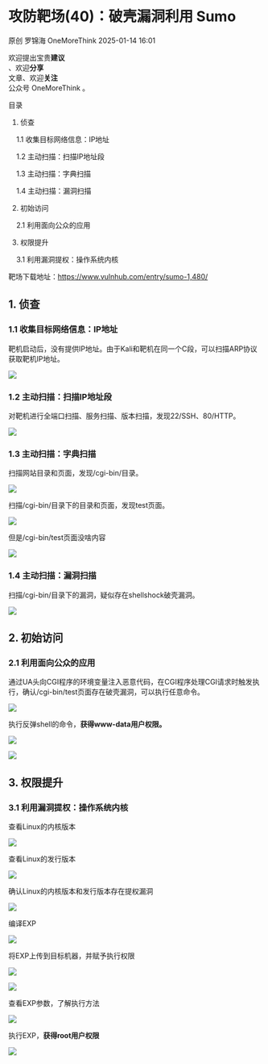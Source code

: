 #  攻防靶场(40)：破壳漏洞利用 Sumo   
原创 罗锦海  OneMoreThink   2025-01-14 16:01  
  
欢迎提出宝贵**建议**  
、欢迎**分享**  
文章、欢迎**关注**  
公众号 OneMoreThink 。  
  
目录  
  
1. 侦查  
  
    1.1 收集目标网络信息：IP地址  
  
    1.2 主动扫描：扫描IP地址段  
  
    1.3 主动扫描：字典扫描  
  
    1.4 主动扫描：漏洞扫描  
  
2. 初始访问  
  
    2.1 利用面向公众的应用  
  
3. 权限提升  
  
    3.1 利用漏洞提权：操作系统内核  
  
靶场下载地址：https://www.vulnhub.com/entry/sumo-1,480/  
## 1. 侦查  
### 1.1 收集目标网络信息：IP地址  
  
靶机启动后，没有提供IP地址。由于Kali和靶机在同一个C段，可以扫描ARP协议获取靶机IP地址。  
  
![](https://mmbiz.qpic.cn/sz_mmbiz_png/hJB695EcV93bMhAlxELxnzlBg77YxmJkBETIPSDyAFu5ymKIV9ic6Ht8POBdbHQTW7Md3f8T2SAvhzej6Wdv3xA/640?wx_fmt=png&from=appmsg "")  
### 1.2 主动扫描：扫描IP地址段  
  
对靶机进行全端口扫描、服务扫描、版本扫描，发现22/SSH、80/HTTP。  
  
![](https://mmbiz.qpic.cn/sz_mmbiz_png/hJB695EcV93bMhAlxELxnzlBg77YxmJkqZ7AK6EYOMlJMT2xfAuPAzaM7FfzeqSDdSv0M3AhxcwTFj76q9IztQ/640?wx_fmt=png&from=appmsg "")  
### 1.3 主动扫描：字典扫描  
  
扫描网站目录和页面，发现/cgi-bin/目录。  
  
![](https://mmbiz.qpic.cn/sz_mmbiz_png/hJB695EcV93bMhAlxELxnzlBg77YxmJkKMS42BcLz6wXdemIMY5CcuER2Y99ibKFlnicnZ5qhwDO3DiaosdLN4dxQ/640?wx_fmt=png&from=appmsg "")  
  
扫描/cgi-bin/目录下的目录和页面，发现test页面。  
  
![](https://mmbiz.qpic.cn/sz_mmbiz_png/hJB695EcV93bMhAlxELxnzlBg77YxmJkrOicibdicJ5bicw6AuxkPDs13aTrrFIk6YvGdiasO1DfpJn48qPyq0DfhtA/640?wx_fmt=png&from=appmsg "")  
  
但是/cgi-bin/test页面没啥内容  
  
![](https://mmbiz.qpic.cn/sz_mmbiz_png/hJB695EcV93bMhAlxELxnzlBg77YxmJke2jSPYW6eB4hibIudomZiccpXHwkel8O6PkOJ0M7icroibzKPhDqYNP1GA/640?wx_fmt=png&from=appmsg "")  
### 1.4 主动扫描：漏洞扫描  
  
扫描/cgi-bin/目录下的漏洞，疑似存在shellshock破壳漏洞。  
  
![](https://mmbiz.qpic.cn/sz_mmbiz_png/hJB695EcV93bMhAlxELxnzlBg77YxmJkpEFEdlZ3OO0mJTlkAPM6ibdBrfj4eO2d984IkiaPtZTDLbBcu87IdtzA/640?wx_fmt=png&from=appmsg "")  
## 2. 初始访问  
### 2.1 利用面向公众的应用  
  
通过UA头向CGI程序的环境变量注入恶意代码，在CGI程序处理CGI请求时触发执行，确认/cgi-bin/test页面存在破壳漏洞，可以执行任意命令。  
  
![](https://mmbiz.qpic.cn/sz_mmbiz_png/hJB695EcV93bMhAlxELxnzlBg77YxmJkUcbFdNqicvT33j0AERJicKcnA8zpjhmiaJFBY3YuA1ictPKiaNeibVzffxWg/640?wx_fmt=png&from=appmsg "")  
  
执行反弹shell的命令，**获得www-data用户权限。**  
  
![](https://mmbiz.qpic.cn/sz_mmbiz_png/hJB695EcV93bMhAlxELxnzlBg77YxmJkuG1S4QZ3HxeQA4QCVsicHdeHXH8WmichjPKlTXAvbJaD3tibRicibLFlZwQ/640?wx_fmt=png&from=appmsg "")  
  
![](https://mmbiz.qpic.cn/sz_mmbiz_png/hJB695EcV93bMhAlxELxnzlBg77YxmJkiahAaqwnpice2ibvfB3pKfNv5Pce6LX7nbzHO4FuDHqhGFnHvNIUgnuPA/640?wx_fmt=png&from=appmsg "")  
## 3. 权限提升  
### 3.1 利用漏洞提权：操作系统内核  
  
查看Linux的内核版本  
  
![](https://mmbiz.qpic.cn/sz_mmbiz_png/hJB695EcV93bMhAlxELxnzlBg77YxmJkWrwQdETtAjAqI9LJxyS2p89OiatWbtbBibwJnnhQ4k4bCIcMdoJ1ubCg/640?wx_fmt=png&from=appmsg "")  
  
查看Linux的发行版本  
  
![](https://mmbiz.qpic.cn/sz_mmbiz_png/hJB695EcV93bMhAlxELxnzlBg77YxmJk7bBO2niaG4Z6EqkhyMR86E8OJyicLiaDeFCGib36cvm31vCs5rmLCyxERA/640?wx_fmt=png&from=appmsg "")  
  
确认Linux的内核版本和发行版本存在提权漏洞  
  
![](https://mmbiz.qpic.cn/sz_mmbiz_png/hJB695EcV93bMhAlxELxnzlBg77YxmJkWYvSR0go5exiatziaUICxoiadl03OkMtDd5njLRaelzWvoiasNxa5wBlibQ/640?wx_fmt=png&from=appmsg "")  
  
编译EXP  
  
![](https://mmbiz.qpic.cn/sz_mmbiz_png/hJB695EcV93bMhAlxELxnzlBg77YxmJkAddCWeibd7dCMNrN4NgibAfQhAFcckFzEerZ2fCvaux3UdvRcdK9Co8g/640?wx_fmt=png&from=appmsg "")  
  
将EXP上传到目标机器，并赋予执行权限  
  
![](https://mmbiz.qpic.cn/sz_mmbiz_png/hJB695EcV93bMhAlxELxnzlBg77YxmJkePJ4UBFfGOgD5U5YmwCyjsEQoAsaPAK2TskY50WEdSibaicPGvx7HkJg/640?wx_fmt=png&from=appmsg "")  
  
![](https://mmbiz.qpic.cn/sz_mmbiz_png/hJB695EcV93bMhAlxELxnzlBg77YxmJkk3FvOdnoPpvDd7evOhicJPhnYouIg9iadCraIibDjUKc59iapGlAibZMichA/640?wx_fmt=png&from=appmsg "")  
  
查看EXP参数，了解执行方法  
  
![](https://mmbiz.qpic.cn/sz_mmbiz_png/hJB695EcV93bMhAlxELxnzlBg77YxmJk439ZtDSbibuHBtdDI0XNQDQWBW1KbCLjcYHSEO7bD4lQGjiaX8iawVm0Q/640?wx_fmt=png&from=appmsg "")  
  
执行EXP，**获得root用户权限**  
  
![](https://mmbiz.qpic.cn/sz_mmbiz_png/hJB695EcV93bMhAlxELxnzlBg77YxmJkYv58ktv0yWXXAa2ibw10deBKicBT9l6ZnAicibwfx4an0ca3YufxoPXpFw/640?wx_fmt=png&from=appmsg "")  
  
  
